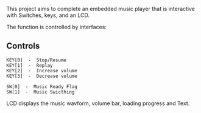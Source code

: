 This project aims to complete an embedded music player that is interactive with Switches, keys, and an LCD.

The function is controlled by interfaces:

## Controls
```
KEY[0]  -  Stop/Resume
KEY[1]  -  Replay
KEY[2]  -  Increase volume
KEY[3]  -  Decrease volume

SW[0]  -  Music Ready Flag
SW[1]  -  Music Swicthing
```


LCD displays the music wavform, volume bar, loading progress and Text.
